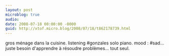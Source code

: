 ```yaml
---
layout: post
microblog: true
audio: 
date: 2008-07-18 00:00:00 -0000
guid: http://xtof.micro.blog/2008/07/18/t862178739.html
---
```

gros ménage dans la cuisine. listening #gonzales solo piano. mood : #sad... juste besoin d'apprendre à résoudre problèmes... tout seul.

